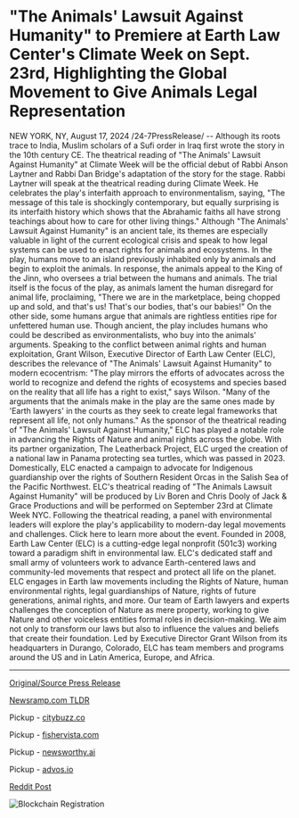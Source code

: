 # "The Animals' Lawsuit Against Humanity" to Premiere at Earth Law Center's Climate Week on Sept. 23rd, Highlighting the Global Movement to Give Animals Legal Representation

NEW YORK, NY, August 17, 2024 /24-7PressRelease/ -- Although its roots trace to India, Muslim scholars of a Sufi order in Iraq first wrote the story in the 10th century CE. The theatrical reading of "The Animals' Lawsuit Against Humanity" at Climate Week will be the official debut of Rabbi Anson Laytner and Rabbi Dan Bridge's adaptation of the story for the stage.  Rabbi Laytner will speak at the theatrical reading during Climate Week. He celebrates the play's interfaith approach to environmentalism, saying, "The message of this tale is shockingly contemporary, but equally surprising is its interfaith history which shows that the Abrahamic faiths all have strong teachings about how to care for other living things."  Although "The Animals' Lawsuit Against Humanity" is an ancient tale, its themes are especially valuable in light of the current ecological crisis and speak to how legal systems can be used to enact rights for animals and ecosystems. In the play, humans move to an island previously inhabited only by animals and begin to exploit the animals. In response, the animals appeal to the King of the Jinn, who oversees a trial between the humans and animals. The trial itself is the focus of the play, as animals lament the human disregard for animal life, proclaiming, "There we are in the marketplace, being chopped up and sold, and that's us! That's our bodies, that's our babies!" On the other side, some humans argue that animals are rightless entities ripe for unfettered human use. Though ancient, the play includes humans who could be described as environmentalists, who buy into the animals' arguments.   Speaking to the conflict between animal rights and human exploitation, Grant Wilson, Executive Director of Earth Law Center (ELC), describes the relevance of "The Animals' Lawsuit Against Humanity" to modern ecocentrism: "The play mirrors the efforts of advocates across the world to recognize and defend the rights of ecosystems and species based on the reality that all life has a right to exist," says Wilson. "Many of the arguments that the animals make in the play are the same ones made by 'Earth lawyers' in the courts as they seek to create legal frameworks that represent all life, not only humans."   As the sponsor of the theatrical reading of "The Animals' Lawsuit Against Humanity," ELC has played a notable role in advancing the Rights of Nature and animal rights across the globe. With its partner organization, The Leatherback Project, ELC urged the creation of a national law in Panama protecting sea turtles, which was passed in 2023. Domestically, ELC enacted a campaign to advocate for Indigenous guardianship over the rights of Southern Resident Orcas in the Salish Sea of the Pacific Northwest.   ELC's theatrical reading of "The Animals Lawsuit Against Humanity" will be produced by Liv Boren and Chris Dooly of Jack & Grace Productions and will be performed on September 23rd at Climate Week NYC. Following the theatrical reading, a panel with environmental leaders will explore the play's applicability to modern-day legal movements and challenges.   Click here to learn more about the event.  Founded in 2008, Earth Law Center (ELC) is a cutting-edge legal nonprofit (501c3) working toward a paradigm shift in environmental law. ELC's dedicated staff and small army of volunteers work to advance Earth-centered laws and community-led movements that respect and protect all life on the planet. ELC engages in Earth law movements including the Rights of Nature, human environmental rights, legal guardianships of Nature, rights of future generations, animal rights, and more.  Our team of Earth lawyers and experts challenges the conception of Nature as mere property, working to give Nature and other voiceless entities formal roles in decision-making. We aim not only to transform our laws but also to influence the values and beliefs that create their foundation. Led by Executive Director Grant Wilson from its headquarters in Durango, Colorado, ELC has team members and programs around the US and in Latin America, Europe, and Africa. 

---

[Original/Source Press Release](https://www.24-7pressrelease.com/press-release/513542/the-animals-lawsuit-against-humanity-to-premiere-at-earth-law-centers-climate-week-on-sept-23rd-highlighting-the-global-movement-to-give-animals-legal-representation)
                    

[Newsramp.com TLDR](https://newsramp.com/curated-news/interfaith-adaptation-of-ancient-tale-to-debut-at-climate-week-nyc/40e12cc662403790e4a35dd9cc0aa635) 


Pickup - [citybuzz.co](https://citybuzz.co/2024/08/17/ancient-tale-the-animals-lawsuit-against-humanity-to-make-stage-debut-at-climate-week-nyc)

Pickup - [fishervista.com](https://fishervista.com/en/the-animals-lawsuit-against-humanity-premieres-at-climate-week-highlighting-animal-legal-representation/20245796)

Pickup - [newsworthy.ai](https://newsworthy.ai/curated/ancient-tale-reimagined-the-animals-lawsuit-against-humanity-to-debut-at-climate-week-nyc/20245796)

Pickup - [advos.io](https://advos.io/en/the-animals-lawsuit-against-humanity-to-debut-at-climate-week-nyc-emphasizing-legal-rights-for-animals/20245796)
 



[Reddit Post](https://www.reddit.com/r/Lifestyle_Culture/comments/1eubwa6/interfaith_adaptation_of_ancient_tale_to_debut_at/) 



![Blockchain Registration](https://cdn.newsramp.app/24-7PressRelease/qrcode/248/17/nukek46e.webp)